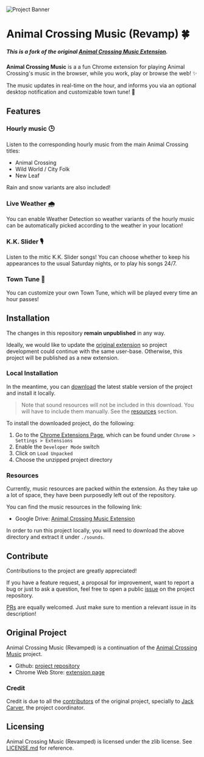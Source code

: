 ![Project Banner](https://github.com/PikaDude/Animal-Crossing-Music-Extension/blob/master/docs/banner.png)

# Animal Crossing Music (Revamp) 🍀

##### This is a fork of the original [Animal Crossing Music Extension](https://github.com/animal-crossing-music-extension/Animal-Crossing-Music-Extension).

**Animal Crossing Music** is a a fun Chrome extension for playing Animal Crossing's
music in the browser, while you work, play or browse the web! ✨

The music updates in real-time on the hour, and informs you via an optional desktop notification and customizable town tune! 🌱

## Features
### Hourly music 🕒
Listen to the corresponding hourly music from the main Animal Crossing titles:
  - Animal Crossing
  - Wild World / City Folk
  - New Leaf

Rain and snow variants are also included!

### Live Weather 🌧
You can enable Weather Detection so weather variants of the hourly music can be automatically picked according to the weather in your location!

### K.K. Slider 🎙
Listen to the mitic K.K. Slider songs! You can choose whether to keep his appearances to the usual Saturday nights, or to play his songs 24/7.

### Town Tune 🎵
You can customize your own Town Tune, which will be played every time an hour passes!


## Installation
The changes in this repository **remain unpublished** in any way. 

Ideally, we would like to update the [original extension](https://chrome.google.com/webstore/detail/animal-crossing-music/fcedlaimpcfgpnfdgjbmmfibkklpioop) so project development could continue with the same user-base. Otherwise, this project will be published as a new extension.

### Local Installation
In the meantime, you can [download](https://github.com/PikaDude/Animal-Crossing-Music-Extension/archive/master.zip) the latest stable version of the project and install it locally. 

> Note that sound resources will not be included in this download. You will have to include them manually. See the [resources](#resources) section.

To install the downloaded project, do the following:
1. Go to the [Chrome Extensions Page](chrome://extensions/), which can be found under `Chrome > Settings > Extensions` 
2. Enable the `Developer Mode` switch
3. Click on `Load Unpacked`
4. Choose the unzipped project directory


### Resources
Currently, music resources are packed within the extension. As they take up a lot of space, they have been purposedly left out of the repository.

You can find the music resources in the following link:
- Google Drive: [Animal Crossing Music Extension](https://drive.google.com/drive/folders/0B79uF1ZqAHtbN0l4eFR1NU9CMGc)

In order to run this project locally, you will need to download the above directory and extract it under `./sounds`.

## Contribute
Contributions to the project are greatly appreciated!

If you have a feature request, a proposal for improvement, want to report a bug or just to ask a question, feel free to open a public [issue](https://github.com/PikaDude/Animal-Crossing-Music-Extension/issues) on the project repository.

[PRs](https://github.com/PikaDude/Animal-Crossing-Music-Extension/pulls) are equally welcomed. Just make sure to mention a relevant issue in its description!


## Original Project
Animal Crossing Music (Revamped) is a continuation of the [Animal Crossing Music](https://github.com/animal-crossing-music-extension/Animal-Crossing-Music-Extension) project. 

- Github: [project repository](https://github.com/animal-crossing-music-extension/Animal-Crossing-Music-Extension)
- Chrome Web Store: [extension page](https://chrome.google.com/webstore/detail/animal-crossing-music/fcedlaimpcfgpnfdgjbmmfibkklpioop)

### Credit
Credit is due to all the [contributors](https://github.com/animal-crossing-music-extension/Animal-Crossing-Music-Extension/graphs/contributors) of the original project, specially to [Jack Carver](https://github.com/animal-crossing-music-extension/Animal-Crossing-Music-Extension/commits?author=JdotCarver), the project coordinator.


## Licensing

Animal Crossing Music (Revamped) is licensed under the zlib license. See [LICENSE.md](./LICENSE.md) for reference.
